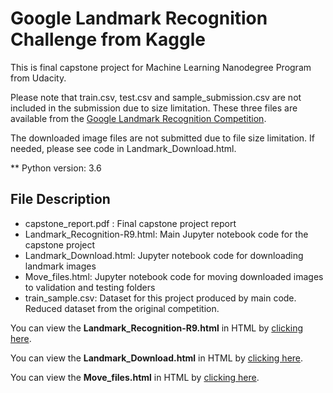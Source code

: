 # Google Landmark Recognition Challenge from Kaggle
This is final capstone project for Machine Learning Nanodegree Program from Udacity.

Please note that train.csv, test.csv and sample_submission.csv are not included in the submission due to size limitation. These three files are available from the [Google Landmark Recognition Competition](https://www.kaggle.com/c/landmark-recognition-challenge/data).

The downloaded image files are not submitted due to file size limitation. If needed, please see code in Landmark_Download.html.

** Python version: 3.6

## File Description
- capstone_report.pdf : Final capstone project report
- Landmark_Recognition-R9.html: Main Jupyter notebook code for the capstone project
- Landmark_Download.html: Jupyter notebook code for downloading landmark images
- Move_files.html: Jupyter notebook code for moving downloaded images to validation and testing folders
- train_sample.csv: Dataset for this project produced by main code. Reduced dataset from the original competition. 

You can view the **Landmark_Recognition-R9.html** in HTML by [clicking here](http://htmlpreview.github.io/?https://github.com/gapkim/Landmark_Recognition/blob/master/Landmark_Recognition-R9.html).

You can view the **Landmark_Download.html** in HTML by [clicking here](http://htmlpreview.github.io/?https://github.com/gapkim/Landmark_Recognition/blob/master/Landmark_Download.html).

You can view the **Move_files.html** in HTML by [clicking here](http://htmlpreview.github.io/?https://github.com/gapkim/Landmark_Recognition/blob/master/Move_files.html).
